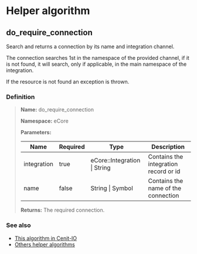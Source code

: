 # Helper algorithm

## do_require_connection

Search and returns a connection by its name and integration channel.

The connection searches 1st in the namespace of the provided channel, if it is not found, it will search, 
only if applicable, in the main namespace of the integration.

If the resource is not found an exception is thrown.
    
### Definition

> **Name:** do_require_connection
> 
> **Namespace:** eCore
>
> **Parameters:**
> 
> | Name | Required | Type | Description |
> | ---- | -------- | ---- | ----------- |
> | integration | true | eCore::Integration \| String | Contains the integration record or id |
> | name | false | String \| Symbol | Contains the name of the connection |
>
> **Returns:** The required connection.

### See also
* [This algorithm in Cenit-IO](https://cenit.io/algorithm?f[name][40703][o]=is&f[name][40703][v]=do_require_connection&f[namespace][40840][v]=eCore)
* [Others helper algorithms](overview?id=do_require_connection)